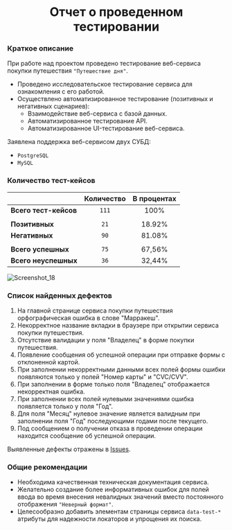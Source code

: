 <div align="center">

# Отчет о проведенном тестировании

</div>

### Краткое описание

При работе над проектом проведено тестирование веб-сервиса покупки путешествия `"Путешествие дня"`.

- Проведено исследовательское тестирование сервиса для ознакомления с его работой. 
- Осуществлено автоматизированное тестирование (позитивных и негативных сценариев):
  - Взаимодействие веб-сервиса с базой данных.
  - Автоматизированное тестирование API.
  - Автоматизированное UI-тестирование веб-сервиса.

Заявлена поддержка веб-сервисом двух СУБД:
- `PostgreSQL`
- `MySQL`

### Количество тест-кейсов

|                       | Количество | В процентах |
|-----------------------|:----------:|:-----------:|
| **Всего тест-кейсов** |   `111`    |    100%     |
|                       |            |             |
| **Позитивных**        |    `21`    |   18.92%    |
| **Негативных**        |    `90`    |   81.08%    |
|                       |            |             |
| **Всего успешных**    |    `75`    |   67,56%    |
| **Всего неуспешных**  |    `36`    |   32,44%    |

![Screenshot_18](https://user-images.githubusercontent.com/91489644/159964837-5a90e982-d4a1-46a7-9c20-f424b47c63ad.png)

### Список найденных дефектов
1. На главной странице сервиса покупки путешествия орфографическая ошибка в слове "Марракеш".
2. Некорректное название вкладки в браузере при открытии сервиса покупки путешествия.
3. Отсутствие валидации у поля "Владелец" в форме покупки путешествия.
4. Появление сообщения об успешной операции при отправке формы с отклоненной картой.
5. При заполнении некорректными данными всех полей формы ошибки появляются только у полей "Номер карты" и "CVC/CVV".
6. При заполнении в форме только поля "Владелец" отображается некорректная ошибка.
7. При заполнении всех полей нулевыми значениями ошибка появляется только у поля "Год".
8. Для поля "Месяц" нулевое значение является валидным при заполнении поля "Год" последующими годами после текущего.
9. Под сообщением о получении отказа в проведении операции находится сообщение об успешной операции.
 
Выявленные дефекты отражены в [Issues](https://github.com/Vinni-Minigun/Diplom/issues).

### Общие рекомендации
- Необходима качественная техническая документация сервиса.
- Желательно создание более информативных ошибок для полей ввода во время внесения невалидных значений вместо постоянного отображения `"Неверный формат"`.
- Целесообразно добавить элементам страницы сервиса `data-test-*` атрибуты для надежности локаторов и упрощения их поиска.
